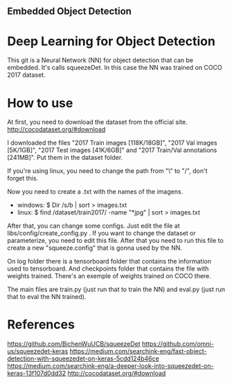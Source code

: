 ## Embedded Object Detection

# Deep Learning for Object Detection

This git is a Neural Network (NN) for object detection that can be embedded. It's calls squeezeDet. In this case the NN was trained on COCO 2017 dataset. 

# How to use

At first, you need to download the dataset from the official site. http://cocodataset.org/#download

I downloaded the files "2017 Train images [118K/18GB]", "2017 Val images [5K/1GB]", "2017 Test images [41K/6GB]" and "2017 Train/Val annotations [241MB]". Put them in the dataset folder.

If you're using linux, you need to change the path from "\\" to "/", don't forget this.

Now you need to create a .txt with the names of the imagens. 
* windows: $ Dir /s/b | sort > images.txt
* linux: $ find /dataset/train2017/ -name "\*jpg" | sort > images.txt

After that, you can change some configs. Just edit the file at libs/config/create_config.py . If you want to change the dataset or parameterize, you need to edit this file. After that you need to run this file to create a new "squeeze.config" that is gonna used by the NN.

On log folder there is a tensorboard folder that contains the information used to tensorboard. And checkpoints folder that contains the file with weights trained. There's an exemple of weights trained on COCO there.

The main files are train.py (just run that to train the NN) and eval.py (just run that to eval the NN trained). 

# References 

https://github.com/BichenWuUCB/squeezeDet
https://github.com/omni-us/squeezedet-keras
https://medium.com/searchink-eng/fast-object-detection-with-squeezedet-on-keras-5cdd124b46ce
https://medium.com/searchink-eng/a-deeper-look-into-squeezedet-on-keras-13f107d0dd32
http://cocodataset.org/#download